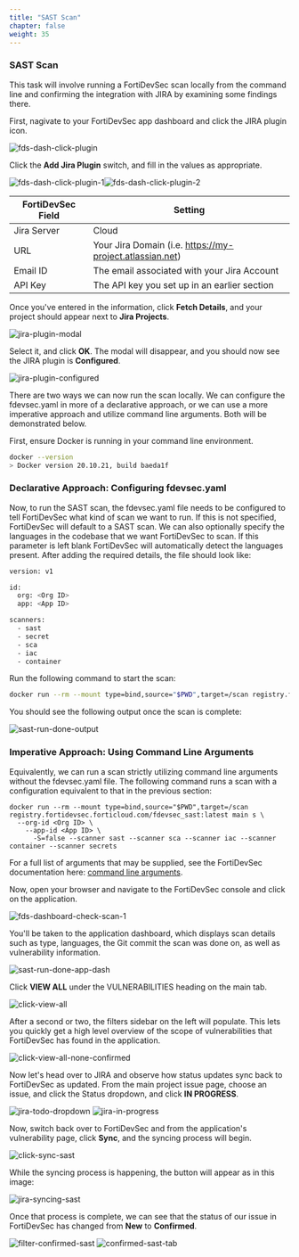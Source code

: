 ```yaml
---
title: "SAST Scan"
chapter: false
weight: 35
---
```


### SAST Scan 

This task will involve running a FortiDevSec scan locally from the command line and confirming the integration with JIRA by examining some findings there.

First, nagivate to your FortiDevSec app dashboard and click the JIRA plugin icon.

![fds-dash-click-plugin](/images/fds-dash-click-plugin.png)

Click the **Add Jira Plugin** switch, and fill in the values as appropriate.

![fds-dash-click-plugin-1](/images/fds-dash-switch-1.png)![fds-dash-click-plugin-2](/images/fds-dash-switch-2.png)

|FortiDevSec Field|Setting                                                 |
|-----------------|--------------------------------------------------------|
|Jira Server      |Cloud                                                   |
|URL              |Your Jira Domain (i.e. https://my-project.atlassian.net)|
|Email ID         |The email associated with your Jira Account             |
|API Key          |The API key you set up in an earlier section            |


Once you've entered in the information, click **Fetch Details**, and your project should appear next to **Jira Projects**.

![jira-plugin-modal](/images/jira-plugin-modal.png)

Select it, and click **OK**. The modal will disappear, and you should now see the JIRA plugin is **Configured**.

![jira-plugin-configured](/images/jira-plugin-configured.png)

There are two ways we can now run the scan locally. We can configure the fdevsec.yaml in more of a declarative approach, or we can use a more imperative approach and utilize command line arguments. Both will be demonstrated below. 

First, ensure Docker is running in your command line environment. 

```sh
docker --version
> Docker version 20.10.21, build baeda1f
```

### Declarative Approach: Configuring fdevsec.yaml

Now, to run the SAST scan, the fdevsec.yaml file needs to be configured to tell FortiDevSec what kind of scan we want to run. If this is not specified, FortiDevSec will default to a SAST scan. We can also optionally specify the languages in the codebase that we want FortiDevSec to scan. If this parameter is left blank FortiDevSec will automatically detect the languages present. After adding the required details, the file should look like:

```sh
version: v1

id:
  org: <Org ID>
  app: <App ID>

scanners:
  - sast
  - secret
  - sca
  - iac
  - container
```

Run the following command to start the scan:

```sh
docker run --rm --mount type=bind,source="$PWD",target=/scan registry.fortidevsec.forticloud.com/fdevsec_sast:latest
```

You should see the following output once the scan is complete:

![sast-run-done-output](/images/sast-run-done-output.png)


### Imperative Approach: Using Command Line Arguments

Equivalently, we can run a scan strictly utilizing command line arguments without the fdevsec.yaml file. The following command runs a scan with a configuration equivalent to that in the previous section:

```
docker run --rm --mount type=bind,source="$PWD",target=/scan registry.fortidevsec.forticloud.com/fdevsec_sast:latest main s \
  --org-id <Org ID> \
    --app-id <App ID> \
      -S=false --scanner sast --scanner sca --scanner iac --scanner container --scanner secrets
```

For a full list of arguments that may be supplied, see the FortiDevSec documentation here: [command line arguments](https://docs.fortinet.com/document/fortidevsec/23.3.0/user-guide/88163/command-line-arguments).

Now, open your browser and navigate to the FortiDevSec console and click on the application.

![fds-dashboard-check-scan-1](/images/fds-dashboard-check-scan-1.png)

You'll be taken to the application dashboard, which displays scan details such as type, languages, the Git commit the scan was done on, as well as vulnerability information.

![sast-run-done-app-dash](/images/sast-run-done-app-dash.png)

Click **VIEW ALL** under the VULNERABILITIES heading on the main tab.

![click-view-all](/images/click-view-all.png)

After a second or two, the filters sidebar on the left will populate. This lets you quickly get a high level overview of the scope of vulnerabilities that FortiDevSec has found in the application.

![click-view-all-none-confirmed](/images/click-view-all-none-confirmed.png)

Now let's head over to JIRA and observe how status updates sync back to FortiDevSec as updated. From the main project issue page, choose an issue, and click the Status dropdown, and click **IN PROGRESS**.

![jira-todo-dropdown](/images/jira-todo-dropdown.png)
![jira-in-progress](/images/jira-in-progress.png)

Now, switch back over to FortiDevSec and from the application's vulnerability page, click **Sync**, and the syncing process will begin.

![click-sync-sast](/images/click-sync-sast.png)

While the syncing process is happening, the button will appear as in this image:

![jira-syncing-sast](/images/jira-syncing-sast.png)

Once that process is complete, we can see that the status of our issue in FortiDevSec has changed from **New** to **Confirmed**.

![filter-confirmed-sast](/images/filter-confirmed-sast.png)
![confirmed-sast-tab](/images/confirmed-sast-tab.png)

